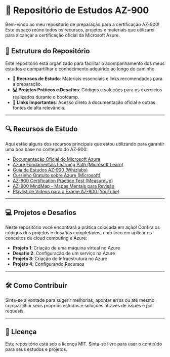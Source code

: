 # 🚀 Repositório de Estudos AZ-900

Bem-vindo ao meu repositório de preparação para a certificação AZ-900! Este espaço reúne todos os recursos, projetos e materiais que utilizarei para alcançar a certificação oficial da Microsoft Azure.

## 📂 Estrutura do Repositório
Este repositório está organizado para facilitar o acompanhamento dos meus estudos e compartilhar o conhecimento adquirido ao longo do caminho.

- **📘 Recursos de Estudo**: Materiais essenciais e links recomendados para a preparação.
- **💻 Projetos Práticos e Desafios**: Códigos e soluções para os exercícios realizados durante o bootcamp.
- **🔗 Links Importantes**: Acesso direto à documentação oficial e outras fontes de alta relevância.

---

## 🔍 Recursos de Estudo
Aqui estão alguns dos recursos principais que estou utilizando para garantir uma boa base no conteúdo do AZ-900:

- [Documentação Oficial do Microsoft Azure](https://learn.microsoft.com/en-us/certifications/exams/az-900)
- [Azure Fundamentals Learning Path (Microsoft Learn)](https://learn.microsoft.com/en-us/training/paths/azure-fundamentals/)
- [Guia de Estudos AZ-900 (Whizlabs)](https://www.whizlabs.com/blog/az-900-microsoft-azure-fundamentals-exam-preparation-guide/)
- [Cursinho Gratuito sobre Azure (Microsoft)](https://docs.microsoft.com/en-us/learn/paths/az-900-describe-cloud-concepts/)
- [AZ-900 Certification Practice Test (MeasureUp)](https://www.measureup.com/Microsoft-Azure-Fundamentals-AZ-900_p_6908.html)
- [AZ-900 MindMap - Mapas Mentais para Revisão](https://github.com/techexpertin/azure-az-900-mindmap)
- [Playlist de Vídeos para o Exame AZ-900 (YouTube)](https://www.youtube.com/playlist?list=PLlVtbbG169nF_UdPRb4hkpZ0cNyLpvb2T)



---

## 💻 Projetos e Desafios
Neste repositório você encontrará a prática colocada em ação! Confira os códigos dos projetos e desafios completados, com foco em aplicar os conceitos de cloud computing e Azure:

- **Projeto 1**: Criação de uma máquina virtual no Azure
- **Desafio 2**:  Configuração de um serviço na Azure
- **Projeto 3**: Criação de Infraestrutura no Azure
- **Projeto 4**: Configurando Recursos


---

## 🛠️ Como Contribuir
Sinta-se à vontade para sugerir melhorias, apontar erros ou até mesmo compartilhar seus próprios estudos e soluções através de issues e pull requests.

---

## 📝 Licença
Este repositório está sob a licença MIT. Sinta-se livre para usar o conteúdo para seus estudos e projetos.
